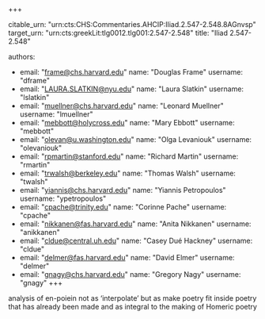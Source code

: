 +++


citable_urn: "urn:cts:CHS:Commentaries.AHCIP:Iliad.2.547-2.548.8AGnvsp"
target_urn: "urn:cts:greekLit:tlg0012.tlg001:2.547-2.548"
title: "Iliad 2.547-2.548"

authors:
- email: "frame@chs.harvard.edu"
  name: "Douglas Frame"
  username: "dframe"
- email: "LAURA.SLATKIN@nyu.edu"
  name: "Laura Slatkin"
  username: "lslatkin"
- email: "muellner@chs.harvard.edu"
  name: "Leonard Muellner"
  username: "lmuellner"
- email: "mebbott@holycross.edu"
  name: "Mary Ebbott"
  username: "mebbott"
- email: "olevan@u.washington.edu"
  name: "Olga Levaniouk"
  username: "olevaniouk"
- email: "rpmartin@stanford.edu"
  name: "Richard Martin"
  username: "rmartin"
- email: "trwalsh@berkeley.edu"
  name: "Thomas Walsh"
  username: "twalsh"
- email: "yiannis@chs.harvard.edu"
  name: "Yiannis Petropoulos"
  username: "ypetropoulos"
- email: "cpache@trinity.edu"
  name: "Corinne Pache"
  username: "cpache"
- email: "nikkanen@fas.harvard.edu"
  name: "Anita Nikkanen"
  username: "anikkanen"
- email: "cldue@central.uh.edu"
  name: "Casey Dué Hackney"
  username: "cldue"
- email: "delmer@fas.harvard.edu"
  name: "David Elmer"
  username: "delmer"
- email: "gnagy@chs.harvard.edu"
  name: "Gregory Nagy"
  username: "gnagy"
+++

<p>analysis of en-poiein not as ‘interpolate’ but as make poetry fit inside poetry that has already been made and as integral to the making of Homeric poetry</p>